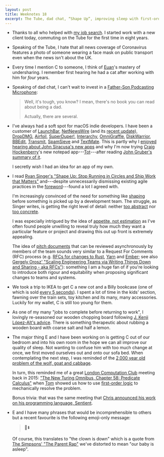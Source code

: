 ```yaml
---
layout: post
title: Weeknotes 18
excerpt: The Tube, dad chat, “Shape Up”, improving sleep with first-order logic and what it means when the clown is down.
---
```

*   Thanks to all who helped with [my job search](/2020/02/10/weeknotes-15/). I started work with a new client today, commuting on the Tube for the first time in eight years.

*   Speaking of the Tube, I hate that all news coverage of Coronavirus features a photo of someone wearing a face mask on public transport even when the news isn't about the UK.

*   Every time I mention C to someone, I think of [Euan](https://twitter.com/Stew)'s mastery of undersharing. I remember first hearing he had a cat after working with him for _four_ years.

*   Speaking of dad chat, I can't wait to invest in a [Father-Son Podcasting Microphone](https://youtu.be/LSYsmgZEKv0):

    > Well, it's tough, you know? I mean, there's no book you can read about being a dad.
    > 
    > Actually, there are several.

*   I've always had a soft spot for macOS indie developers. I have been a customer of [LaunchBar](https://www.obdev.at/products/launchbar/index.html), [NetNewsWire](https://ranchero.com/netnewswire/) (and its [recent update](https://inessential.com/2018/08/31/netnewswire_comes_home)), [DropDMG](https://c-command.com/dropdmg/), [Airfoil](https://rogueamoeba.com/airfoil/mac/), [SuperDuper!](https://www.shirt-pocket.com/SuperDuper/SuperDuperDescription.html), [Interarchy](https://www.kangacode.com/interarchy/), [OmniGraffle](https://www.omnigroup.com/omnigraffle), [DiskWarrior](https://www.alsoft.com), [BBEdit](https://www.barebones.com/products/bbedit/), [Transmit](https://panic.com/transmit/), [SpamSieve](https://c-command.com/spamsieve/) and [TextMate](https://macromates.com). This is partly why I [enjoyed hearing about John Siracusa's new apps](/2020/02/16/weeknotes-16/) and why I'm now trying [Craig Hockenberry](https://furbo.org)'s new notepad app---[Tot](https://tot.rocks)---after reading [John Gruber's summary of it](https://daringfireball.net/2020/02/tot).

    I secretly wish I had an idea for an app of my own.

*   I read [Ryan Singer's "Shape Up: Stop Running in Circles and Ship Work that Matters"](https://basecamp.com/shapeup) and---despite unnecessarily dismissing existing agile practices in the [foreword](https://basecamp.com/shapeup/0.1-foreword)---found a lot I agreed with.

    I'm increasingly convinced of the need for something like [shaping](https://basecamp.com/shapeup/1.1-chapter-02) before something is picked up by a development team. The struggle, as Singer writes, is getting the right level of detail: neither [too abstract](https://basecamp.com/shapeup/1.1-chapter-02#words-are-too-abstract) nor [too concrete](https://basecamp.com/shapeup/1.1-chapter-02#wireframes-are-too-concrete).

    I was especially intrigued by the idea of [appetite, not estimation](https://basecamp.com/shapeup/1.2-chapter-03#setting-the-appetite) as I've often found people unwilling to reveal truly how much they want a particular feature or project and drawing this out up front is extremely appealing.

    The idea of [pitch documents](https://basecamp.com/shapeup/1.5-chapter-06) that can be reviewed asynchronously by members of the team sounds very similar to a Request For Comments (RFC) process (e.g. [RFCs for changes to Rust](https://github.com/rust-lang/rfcs), [Yarn](https://github.com/yarnpkg/rfcs) and [Ember](https://github.com/emberjs/rfcs); see also [Gergely Orosz' "Scaling Engineering Teams via Writing Things Down and Sharing - aka RFCs"](https://blog.pragmaticengineer.com/scaling-engineering-teams-via-writing-things-down-rfcs/)): something I am a huge fan of if you're looking to introduce both rigour and equitability when proposing significant changes to teams and systems.

*   We took a trip to IKEA to get C a new cot and a Billy bookcase (one of which is sold [every 5 seconds](https://www.ikea.com/gb/en/p/billy-bookcase-white-00263850/)). I spent a lot of time in the kids' section, fawning over the train sets, toy kitchen and its many, many accessories. Luckily for my wallet, C is still too young for them.

*   As one of my many "jobs to complete before returning to work", I lovingly re-seasoned our wooden chopping board following [J. Kenji López-Alt's advice](https://www.seriouseats.com/2015/09/how-to-season-and-maintain-a-wood-cutting-board.html). There is something therapeutic about rubbing a wooden board with coarse salt and half a lemon.

*   The major thing E and I have been working on is getting C out of our bedroom and into his own room in the hope we can all improve our quality of sleep. Not wanting to confuse him with too much change at once, we first moved ourselves out and onto our sofa bed. When contemplating the next step, I was reminded of the [2,000 year old problem of the wolf, goat and cabbage](https://en.wikipedia.org/wiki/Wolf,_goat_and_cabbage_problem).

    In turn, this reminded me of a great [London Computation Club](https://london.computation.club) meeting back in 2015: ["The New Turing Omnibus, Chapter 58: Predicate Calculus"](https://github.com/computationclub/computationclub.github.io/wiki/The-New-Turing-Omnibus-Chapter-58-Predicate-Calculus) when [Tom](https://tomstu.art) showed us how to use [first-order logic](https://en.wikipedia.org/wiki/First-order_logic) to mechanically resolve the problem.

    Bonus trivia: that was the same meeting that [Chris announced his work on his programming language, Sentient](https://github.com/computationclub/computationclub.github.io/wiki/The-New-Turing-Omnibus-Chapter-58-Predicate-Calculus#show--tell).

*   E and I have many phrases that would be incomprehensible to others but a recent favourite is the following emoji-only message:

    > 🤡⬇️

    Of course, this translates to "the clown is down" which is a quote from [The Simpsons' "The Parent Rap"](https://en.wikipedia.org/wiki/The_Parent_Rap) we've distorted to mean "our baby is asleep".
